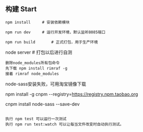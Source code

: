 ## 构建 Start

```
npm install		# 安装依赖模块
```

```
npm run dev		# 运行开发环境，默认监听8085端口
```

```
npm run build		# 正式打包，用于生产环境

```
node server		# 打包以后进行自测

```
删除node_modules所有包命令 
先下载 npm install rimraf -g
接着 rimraf node_modules

```
node-sass安装失败，可用淘宝镜像下载

npm install -g cnpm --registry=https://registry.npm.taobao.org

cnpm install node-sass --save-dev

```

执行 npm test 可以运行一次测试
执行 npm run test:watch 可以让每当文件改变时自动执行测试。